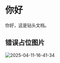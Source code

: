 # 你好

你好，这是钻头文档。

## 错误占位图片

![2025-04-11-16-41-34](https://drill-up-pic.oss-cn-beijing.aliyuncs.com/drill_web_pic/2025-04-11-16-41-34.png)
